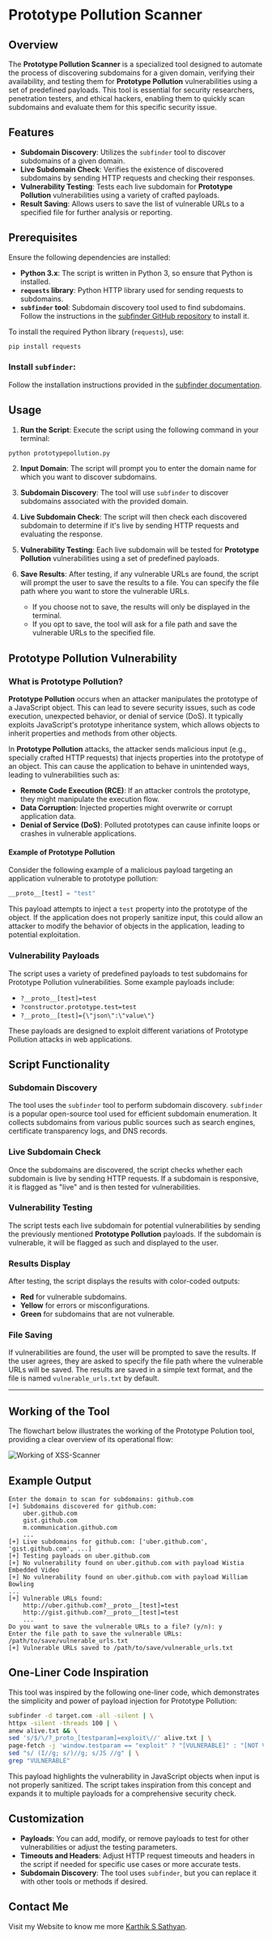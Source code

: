 # Prototype Pollution Scanner

## Overview

The **Prototype Pollution Scanner** is a specialized tool designed to automate the process of discovering subdomains for a given domain, verifying their availability, and testing them for **Prototype Pollution** vulnerabilities using a set of predefined payloads. This tool is essential for security researchers, penetration testers, and ethical hackers, enabling them to quickly scan subdomains and evaluate them for this specific security issue.

## Features

- **Subdomain Discovery**: Utilizes the `subfinder` tool to discover subdomains of a given domain.
- **Live Subdomain Check**: Verifies the existence of discovered subdomains by sending HTTP requests and checking their responses.
- **Vulnerability Testing**: Tests each live subdomain for **Prototype Pollution** vulnerabilities using a variety of crafted payloads.
- **Result Saving**: Allows users to save the list of vulnerable URLs to a specified file for further analysis or reporting.

## Prerequisites

Ensure the following dependencies are installed:

- **Python 3.x**: The script is written in Python 3, so ensure that Python is installed.
- **`requests` library**: Python HTTP library used for sending requests to subdomains.
- **`subfinder` tool**: Subdomain discovery tool used to find subdomains. Follow the instructions in the [subfinder GitHub repository](https://github.com/projectdiscovery/subfinder) to install it.

To install the required Python library (`requests`), use:

```bash
pip install requests
```

### Install `subfinder`:

Follow the installation instructions provided in the [subfinder documentation](https://github.com/projectdiscovery/subfinder).

## Usage

1. **Run the Script**: Execute the script using the following command in your terminal:

```bash
python prototypepollution.py
```

2. **Input Domain**: The script will prompt you to enter the domain name for which you want to discover subdomains.

3. **Subdomain Discovery**: The tool will use `subfinder` to discover subdomains associated with the provided domain.

4. **Live Subdomain Check**: The script will then check each discovered subdomain to determine if it's live by sending HTTP requests and evaluating the response.

5. **Vulnerability Testing**: Each live subdomain will be tested for **Prototype Pollution** vulnerabilities using a set of predefined payloads.

6. **Save Results**: After testing, if any vulnerable URLs are found, the script will prompt the user to save the results to a file. You can specify the file path where you want to store the vulnerable URLs.

   - If you choose not to save, the results will only be displayed in the terminal.
   - If you opt to save, the tool will ask for a file path and save the vulnerable URLs to the specified file.

## Prototype Pollution Vulnerability

### What is Prototype Pollution?

**Prototype Pollution** occurs when an attacker manipulates the prototype of a JavaScript object. This can lead to severe security issues, such as code execution, unexpected behavior, or denial of service (DoS). It typically exploits JavaScript's prototype inheritance system, which allows objects to inherit properties and methods from other objects.

In **Prototype Pollution** attacks, the attacker sends malicious input (e.g., specially crafted HTTP requests) that injects properties into the prototype of an object. This can cause the application to behave in unintended ways, leading to vulnerabilities such as:

- **Remote Code Execution (RCE)**: If an attacker controls the prototype, they might manipulate the execution flow.
- **Data Corruption**: Injected properties might overwrite or corrupt application data.
- **Denial of Service (DoS)**: Polluted prototypes can cause infinite loops or crashes in vulnerable applications.

#### Example of Prototype Pollution

Consider the following example of a malicious payload targeting an application vulnerable to prototype pollution:

```javascript
__proto__[test] = "test"
```

This payload attempts to inject a `test` property into the prototype of the object. If the application does not properly sanitize input, this could allow an attacker to modify the behavior of objects in the application, leading to potential exploitation.

### Vulnerability Payloads

The script uses a variety of predefined payloads to test subdomains for Prototype Pollution vulnerabilities. Some example payloads include:

- `?__proto__[test]=test`
- `?constructor.prototype.test=test`
- `?__proto__[test]={\"json\":\"value\"}`

These payloads are designed to exploit different variations of Prototype Pollution attacks in web applications.

## Script Functionality

### Subdomain Discovery

The tool uses the `subfinder` tool to perform subdomain discovery. `subfinder` is a popular open-source tool used for efficient subdomain enumeration. It collects subdomains from various public sources such as search engines, certificate transparency logs, and DNS records.

### Live Subdomain Check

Once the subdomains are discovered, the script checks whether each subdomain is live by sending HTTP requests. If a subdomain is responsive, it is flagged as "live" and is then tested for vulnerabilities.

### Vulnerability Testing

The script tests each live subdomain for potential vulnerabilities by sending the previously mentioned **Prototype Pollution** payloads. If the subdomain is vulnerable, it will be flagged as such and displayed to the user.

### Results Display

After testing, the script displays the results with color-coded outputs:

- **Red** for vulnerable subdomains.
- **Yellow** for errors or misconfigurations.
- **Green** for subdomains that are not vulnerable.

### File Saving

If vulnerabilities are found, the user will be prompted to save the results. If the user agrees, they are asked to specify the file path where the vulnerable URLs will be saved. The results are saved in a simple text format, and the file is named `vulnerable_urls.txt` by default.

---

## Working of the Tool
The flowchart below illustrates the working of the Prototype Polution tool, providing a clear overview of its operational flow:

![Working of XSS-Scanner](images/prototype.png)

## Example Output

```plaintext
Enter the domain to scan for subdomains: github.com
[+] Subdomains discovered for github.com:
    uber.github.com
    gist.github.com
    m.communication.github.com
    ...
[+] Live subdomains for github.com: ['uber.github.com', 'gist.github.com', ...]
[+] Testing payloads on uber.github.com
[+] No vulnerability found on uber.github.com with payload Wistia Embedded Video
[+] No vulnerability found on uber.github.com with payload William Bowling
...
[+] Vulnerable URLs found:
    http://uber.github.com?__proto__[test]=test
    http://gist.github.com?__proto__[test]=test
    ...
Do you want to save the vulnerable URLs to a file? (y/n): y
Enter the file path to save the vulnerable URLs: /path/to/save/vulnerable_urls.txt
[+] Vulnerable URLs saved to /path/to/save/vulnerable_urls.txt
```

## One-Liner Code Inspiration

This tool was inspired by the following one-liner code, which demonstrates the simplicity and power of payload injection for Prototype Pollution:

```bash
subfinder -d target.com -all -silent | \
httpx -silent -threads 100 | \
anew alive.txt && \
sed 's/$/\/?_proto_[testparam]=exploit\//' alive.txt | \
page-fetch -j 'window.testparam == "exploit" ? "[VULNERABLE]" : "[NOT VULNERABLE]"' | \
sed "s/ (I//g; s/)//g; s/JS //g" | \
grep "VULNERABLE"
```

This payload highlights the vulnerability in JavaScript objects when input is not properly sanitized. The script takes inspiration from this concept and expands it to multiple payloads for a comprehensive security check.

## Customization

- **Payloads**: You can add, modify, or remove payloads to test for other vulnerabilities or adjust the testing parameters.
- **Timeouts and Headers**: Adjust HTTP request timeouts and headers in the script if needed for specific use cases or more accurate tests.
- **Subdomain Discovery**: The tool uses `subfinder`, but you can replace it with other tools or methods if desired.

## Contact Me

Visit my Website to know me more [Karthik S Sathyan](https://karthik-s-sathyan.vercel.app).
